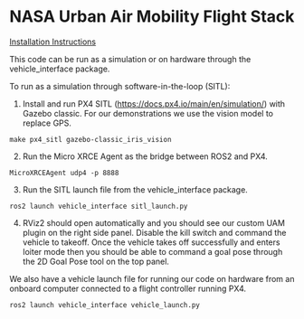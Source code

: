 # NASA Urban Air Mobility Flight Stack

[Installation Instructions](docs/installation.md)

This code can be run as a simulation or on hardware through the vehicle_interface package. 

To run as a simulation through software-in-the-loop (SITL):
1. Install and run PX4 SITL (https://docs.px4.io/main/en/simulation/) with Gazebo classic. For our demonstrations we use the vision model to replace GPS.
```
make px4_sitl gazebo-classic_iris_vision
```
2. Run the Micro XRCE Agent as the bridge between ROS2 and PX4.
```
MicroXRCEAgent udp4 -p 8888
```
3. Run the SITL launch file from the vehicle_interface package.
```
ros2 launch vehicle_interface sitl_launch.py
```
4. RViz2 should open automatically and you should see our custom UAM plugin on the right side panel. Disable the kill switch and command the vehicle to takeoff. Once the vehicle takes off successfully and enters loiter mode then you should be able to command a goal pose through the 2D Goal Pose tool on the top panel.

We also have a vehicle launch file for running our code on hardware from an onboard computer connected to a flight controller running PX4.
```
ros2 launch vehicle_interface vehicle_launch.py
